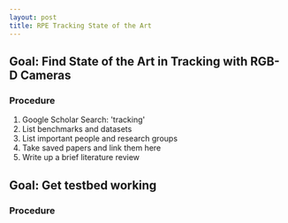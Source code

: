 ```yaml
---
layout: post
title: RPE Tracking State of the Art
---
```


## Goal: Find State of the Art in Tracking with RGB-D Cameras

### Procedure

1. Google Scholar Search: 'tracking'
2. List benchmarks and datasets
3. List important people and research groups
4. Take saved papers and link them here
5. Write up a brief literature review

## Goal: Get testbed working

### Procedure
